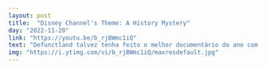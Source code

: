 ```yaml
---
layout: post
title:  "Disney Channel's Theme: A History Mystery"
day: "2022-11-20" 
link: "https://youtu.be/b_rjBWmc1iQ"
text: "Defunctland talvez tenha feito o melhor documentário do ano com essa investigação do tema do Disney Channel."
img: "https://i.ytimg.com/vi/b_rjBWmc1iQ/maxresdefault.jpg"
---
```

